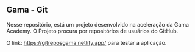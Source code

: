 
## Gama - Git

Nesse repositório, está um projeto desenvolvido na aceleração da Gama Academy. 
O Projeto procura por repositórios de usuários do GitHub.

O link: https://gitreposgama.netlify.app/ para testar a aplicação.



